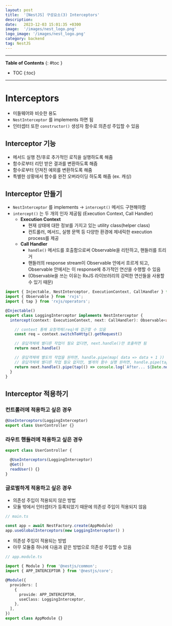 ```yaml
---
layout: post
title:  '[NestJS] 구성요소(3) Interceptors'
description: 
date:   2023-12-03 15:01:35 +0300
image:  '/images/nest_logo.png'
logo_image: '/images/nest_logo.png'
category: backend
tag: NestJS
---
```


---
**Table of Contents**
{: #toc }
*  TOC
{:toc}

---

# Interceptors

- 미들웨어와 비슷한 용도
- `NestInterceptor` 를 implements 하면 됨
- 인터셉터 또한 `constructor()` 생성자 함수로 의존성 주입할 수 있음

## Interceptor 기능

- 메서드 실행 전/후로 추가적인 로직을 실행하도록 해줌
- 함수로부터 리턴 받은 결과를 변환하도록 해줌
- 함수로부터 던져진 예외를 변환하도록 해줌
- 특별한 상황에서 함수를 완전 오버라이딩 하도록 해줌 (ex. 캐싱)

## Interceptor 만들기

- `NestInterceptor` 를 implements -> `intercept()` 메서드 구현해야함
- `intercept()` 는 두 개의 인자 제공됨 (Execution Context, Call Handler)
  - **Execution Context**
    - 현재 상태에 대한 정보를 가지고 있는 utility class(helper class)
    - 컨트롤러, 메서드, 실행 문맥 등 다양한 환경에 제네릭한 execution process를 제공
  - **Call Handler**
    - `handle()` 메서드를 호출함으로써 Observable을 리턴하고, 핸들러를 트리거
    - 핸들러의 response stream이 Observable 안에서 흐르게 되고, Observable 안에서는 이 response에 추가적인 연산을 수행할 수 있음
    - (Observable을 쓰는 이유는 RxJS 라이브러리의 강력한 연산들을 사용할 수 있기 때문)

```ts
import { Injectable, NestInterceptor, ExecutionContext, CallHandler } from '@nestjs/common';
import { Observable } from 'rxjs';
import { tap } from 'rxjs/operators';

@Injectable()
export class LoggingInterceptor implements NestInterceptor {
  intercept(context: ExecutionContext, next: CallHandler): Observable<any> {

    // context 통해 요청객체(req)에 접근할 수 있음
    const req = context.switchToHttp().getRequest()

    // 응답객체에 별다른 작업이 필요 없다면, next.handle()만 호출하면 됨
    return next.handle()

    // 응답객체에 별도의 작업을 원하면, handle.pipe(map( data => data + 1 )) 이런식으로 map() 함수 사용
    // 응답객체에 별다른 작업 필요 없지만, 별개의 함수 실행 원하면, handle.pipe(tap( () => console.log('tap! tap!') )) 이런식으로 tap() 함수 사용
    return next.handle().pipe(tap(() => console.log(`After... ${Date.now() - now}ms`)),);
  }
}
```

## Interceptor 적용하기

### 컨트롤러에 적용하고 싶은 경우

```ts
@UseInterceptors(LoggingInterceptor)
export class UserController {}
```

### 라우트 핸들러에 적용하고 싶은 경우

```ts
export class UserController {

  @UseInterceptors(LoggingInterceptor)
  @Get()
  readUser() {}
}
```

### 글로벌하게 적용하고 싶은 경우

- 의존성 주입이 적용되지 않은 방법
- 모듈 밖에서 인터셉터가 등록되었기 때문에 의존성 주입이 적용되지 않음

```ts
// main.ts

const app = await NestFactory.create(AppModule)
app.useGlobalInterceptors(new LoggingInterceptor() )
```

- 의존성 주입이 적용되는 방법
- 아무 모듈중 하나에 다음과 같은 방법으로 의존성 주입할 수 있음

```ts
// app.module.ts

import { Module } from '@nestjs/common';
import { APP_INTERCEPTOR } from '@nestjs/core';

@Module({
  providers: [
    {
      provide: APP_INTERCEPTOR,
      useClass: LoggingInterceptor,
    },
  ],
})
export class AppModule {}
```